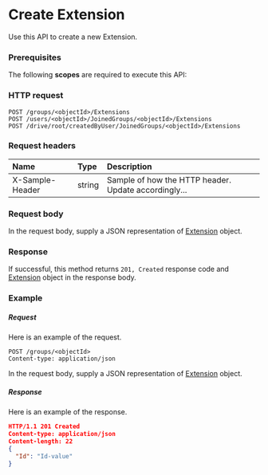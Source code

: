 # Create Extension

Use this API to create a new Extension.
### Prerequisites
The following **scopes** are required to execute this API: 
### HTTP request
<!-- { "blockType": "ignored" } -->
```http
POST /groups/<objectId>/Extensions
POST /users/<objectId>/JoinedGroups/<objectId>/Extensions
POST /drive/root/createdByUser/JoinedGroups/<objectId>/Extensions

```
### Request headers
| Name       | Type | Description|
|:---------------|:--------|:----------|
| X-Sample-Header  | string  | Sample of how the HTTP header. Update accordingly...|

### Request body
In the request body, supply a JSON representation of [Extension](../resources/extension.md) object.


### Response
If successful, this method returns `201, Created` response code and [Extension](../resources/extension.md) object in the response body.

### Example
##### Request
Here is an example of the request.
<!-- {
  "blockType": "request",
  "name": "create_extension_from_group"
}-->
```http
POST /groups/<objectId>
Content-type: application/json
```
In the request body, supply a JSON representation of [Extension](../resources/extension.md) object.
##### Response
Here is an example of the response.
<!-- {
  "blockType": "response",
  "truncated": false,
  "@odata.type": "extension"
} -->
```json
HTTP/1.1 201 Created
Content-type: application/json
Content-length: 22
{
  "Id": "Id-value"
}
```

<!-- uuid: 1e6ed1ad-2dac-4a0e-af24-a765efa50db0
2015-10-16 09:51:07 UTC -->
<!-- {
  "type": "#page.annotation",
  "description": "Create Extension",
  "keywords": "",
  "section": "documentation",
  "tocPath": ""
}-->